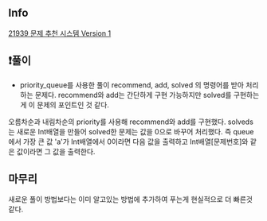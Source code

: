 ## Info
<a href="https://www.acmicpc.net/problem/21939" rel="nofollow">21939 문제 추천 시스템 Version 1 </a>

## ❗풀이
- priority_queue를 사용한 풀이
recommend, add, solved 의 명령어를 받아 처리하는 문제다.
recommend와 add는 간단하게 구현 가능하지만 solved를 구현하는게 이 문제의 포인트인 것 같다.

오름차순과 내림차순의 priority를 사용해 recommend와 add를 구현했다.
solveds는 새로운 Int배열을 만들어 solved한 문제는 값을 0으로 바꾸어 처리했다.
즉 queue에서 가장 큰 값 'a'가 Int배열에서 0이라면 다음 값을 출력하고 Int배열[문제번호]와 같은 값이라면
그 값을 출력한다.

## 마무리
새로운 풀이 방법보다는 이미 알고있는 방법에 추가하여 푸는게 현실적으로 더 빠른것 같다.
